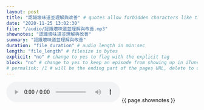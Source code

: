 ```yaml
---
layout: post
title: "認識壞味道並理解與改善" # quotes allow forbidden characters like the colon
date: "2020-11-25 13:02:30"
file: "/audio/認識壞味道並理解與改善.mp3"
shownotes: "認識壞味道並理解與改善"
summary: "認識壞味道並理解與改善"
duration: "file_duration" # audio length in min:sec
length: "file_length" # filesize in bytes
explicit: "no" # change to yes to flag with the explicit tag
block: "no" # change to yes to keep an episode from showing up in iTunes
# permalink: /1 # will be the ending part of the pages URL, delete to default to the title
---
```


<audio controls>
<source src="{{site.url}}{{site.baseurl}}{{ page.file }}" type="audio/x-mp3">
Your browser does not support the audio element.
</audio>
{{ page.shownotes }}
